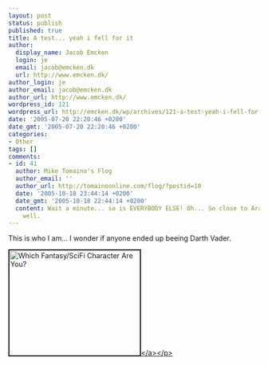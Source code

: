 ```yaml
---
layout: post
status: publish
published: true
title: A test... yeah i fell for it
author:
  display_name: Jacob Emcken
  login: je
  email: jacob@emcken.dk
  url: http://www.emcken.dk/
author_login: je
author_email: jacob@emcken.dk
author_url: http://www.emcken.dk/
wordpress_id: 121
wordpress_url: http://emcken.dk/wp/archives/121-a-test-yeah-i-fell-for-it.html
date: '2005-07-20 22:20:46 +0200'
date_gmt: '2005-07-20 22:20:46 +0200'
categories:
- Other
tags: []
comments:
- id: 41
  author: Mike Tomaino's Flog
  author_email: ''
  author_url: http://tomainoonline.com/flog/?postid=10
  date: '2005-10-18 23:44:14 +0200'
  date_gmt: '2005-10-18 22:44:14 +0200'
  content: Wait a minute... so is EVERYBODY ELSE! Oh... So close to Aragorn or Yoda.  Oh
    well.
---
```

<p>This is who I am... I wonder if anyone ended up beeing Darth Vader.</p>
<p><a href="http:&#47;&#47;www.tk421.net&#47;character&#47;"><img src="http:&#47;&#47;www.tk421.net&#47;character&#47;samwise.jpg" width="262" height="211" border="2" alt="Which Fantasy&#47;SciFi Character Are You?" &#47;><&#47;a><&#47;p></p>
